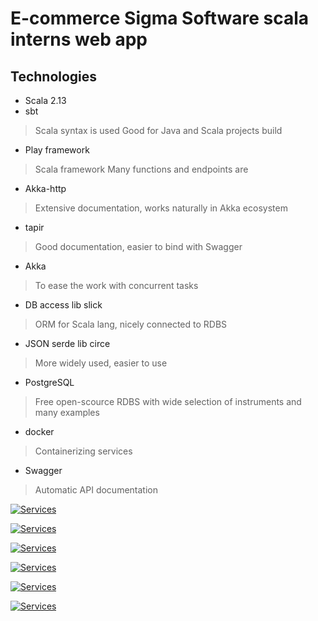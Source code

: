 # E-commerce Sigma Software scala interns web app

## Technologies

- Scala 2.13
- sbt
> Scala syntax is used
> Good for Java and Scala projects build
- Play framework
> Scala framework
> Many functions and endpoints are
- Akka-http
> Extensive documentation, works naturally in Akka ecosystem
- tapir
> Good documentation, easier to bind with Swagger
- Akka
> To ease the work with concurrent tasks
- DB access lib slick
> ORM for Scala lang, nicely connected to RDBS
- JSON serde lib circe
> More widely used, easier to use
- PostgreSQL
> Free open-scource RDBS with wide selection of instruments and many examples
- docker
> Containerizing services
- Swagger
> Automatic API documentation

[![Services](https://img.shields.io/badge/%20%20%F0%9F%93%A6%F0%9F%9A%80-semantic--release-e10079.svg)](SERVICES.md)

[![Services](https://img.shields.io/badge/%20%20%F0%9F%93%A6%F0%9F%9A%80-semantic--release-e10079.svg)](chat_service/README.md)

[![Services](https://img.shields.io/badge/%20%20%F0%9F%93%A6%F0%9F%9A%80-semantic--release-e10079.svg)](dispute_management_service/README.md)

[![Services](https://img.shields.io/badge/%20%20%F0%9F%93%A6%F0%9F%9A%80-semantic--release-e10079.svg)](product_inventory_service/README.md)

[![Services](https://img.shields.io/badge/%20%20%F0%9F%93%A6%F0%9F%9A%80-semantic--release-e10079.svg)](reporting_service/README.md)

[![Services](https://img.shields.io/badge/%20%20%F0%9F%93%A6%F0%9F%9A%80-semantic--release-e10079.svg)](user_management_service/README.md)
